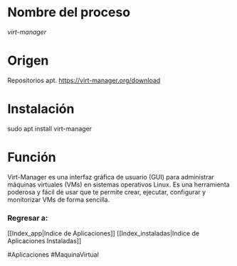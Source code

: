# Nombre del proceso
*virt-manager*
# Origen
Repositorios apt.
https://virt-manager.org/download
# Instalación
sudo apt install virt-manager
# Función
Virt-Manager es una interfaz gráfica de usuario (GUI) para administrar máquinas virtuales (VMs) en sistemas operativos Linux. Es una herramienta poderosa y fácil de usar que te permite crear, ejecutar, configurar y monitorizar VMs de forma sencilla.
### Regresar a:
[[Index_app|Indice de Aplicaciones]]
[[Index_instaladas|Indice de Aplicaciones Instaladas]]

#Aplicaciones #MaquinaVirtual 